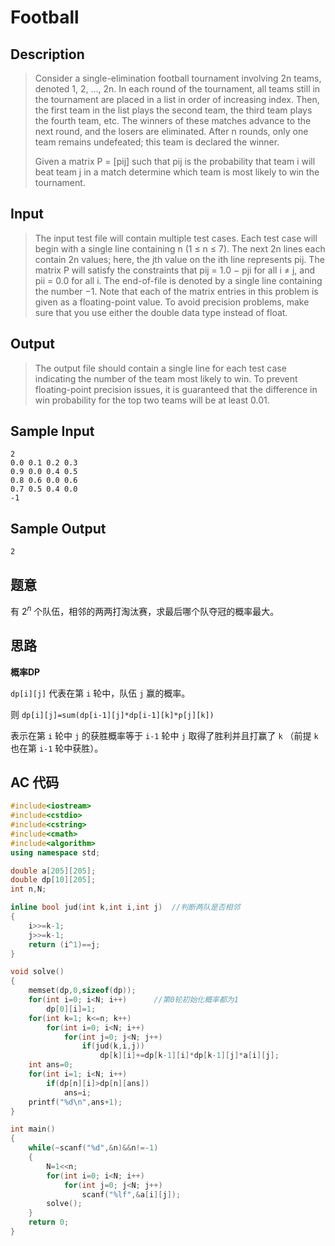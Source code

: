 # Football

## **Description**

> Consider a single-elimination football tournament involving 2n teams, denoted 1, 2, …, 2n. In each round of the tournament, all teams still in the tournament are placed in a list in order of increasing index. Then, the first team in the list plays the second team, the third team plays the fourth team, etc. The winners of these matches advance to the next round, and the losers are eliminated. After n rounds, only one team remains undefeated; this team is declared the winner.
>
> Given a matrix P = [pij] such that pij is the probability that team i will beat team j in a match determine which team is most likely to win the tournament.



## **Input**

> The input test file will contain multiple test cases. Each test case will begin with a single line containing n (1 ≤ n ≤ 7). The next 2n lines each contain 2n values; here, the jth value on the ith line represents pij. The matrix P will satisfy the constraints that pij = 1.0 − pji for all i ≠ j, and pii = 0.0 for all i. The end-of-file is denoted by a single line containing the number −1. Note that each of the matrix entries in this problem is given as a floating-point value. To avoid precision problems, make sure that you use either the double data type instead of float.



## **Output**

> The output file should contain a single line for each test case indicating the number of the team most likely to win. To prevent floating-point precision issues, it is guaranteed that the difference in win probability for the top two teams will be at least 0.01.



## **Sample Input**

    2
    0.0 0.1 0.2 0.3
    0.9 0.0 0.4 0.5
    0.8 0.6 0.0 0.6
    0.7 0.5 0.4 0.0
    -1



## **Sample Output**

    2



## **题意**

有 $2^n$ 个队伍，相邻的两两打淘汰赛，求最后哪个队夺冠的概率最大。



## **思路**

**概率DP**

`dp[i][j]` 代表在第 `i` 轮中，队伍 `j` 赢的概率。

则 `dp[i][j]=sum(dp[i-1][j]*dp[i-1][k]*p[j][k])` 

表示在第 `i` 轮中 `j` 的获胜概率等于 `i-1` 轮中 `j` 取得了胜利并且打赢了 `k` （前提 `k` 也在第 `i-1` 轮中获胜）。



## **AC 代码**

```cpp
#include<iostream>
#include<cstdio>
#include<cstring>
#include<cmath>
#include<algorithm>
using namespace std;

double a[205][205];
double dp[10][205];
int n,N;

inline bool jud(int k,int i,int j)  //判断两队是否相邻
{
    i>>=k-1;
    j>>=k-1;
    return (i^1)==j;
}

void solve()
{
    memset(dp,0,sizeof(dp));
    for(int i=0; i<N; i++)      //第0轮初始化概率都为1
        dp[0][i]=1;
    for(int k=1; k<=n; k++)
        for(int i=0; i<N; i++)
            for(int j=0; j<N; j++)
                if(jud(k,i,j))
                    dp[k][i]+=dp[k-1][i]*dp[k-1][j]*a[i][j];
    int ans=0;
    for(int i=1; i<N; i++)
        if(dp[n][i]>dp[n][ans])
            ans=i;
    printf("%d\n",ans+1);
}

int main()
{
    while(~scanf("%d",&n)&&n!=-1)
    {
        N=1<<n;
        for(int i=0; i<N; i++)
            for(int j=0; j<N; j++)
                scanf("%lf",&a[i][j]);
        solve();
    }
    return 0;
}
```

